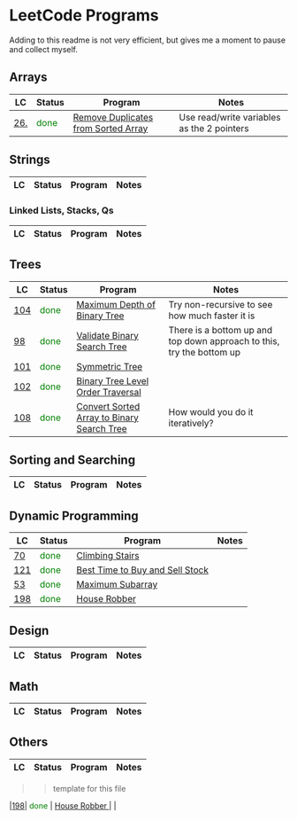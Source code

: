 # LeetCode Programs
Adding to this readme is not very efficient, but gives me a moment to pause and collect myself.

## Arrays

| LC | Status | Program | Notes |
|---------|--------|---------|---------|
|[26.](https://leetcode.com/problems/remove-duplicates-from-sorted-array/)| <span style="color: green"> done </span>|[Remove Duplicates from Sorted Array](remove-duplicates-from-sorted-array.go) | Use read/write variables as the 2 pointers | 

## Strings 

| LC | Status | Program | Notes |
|---------|--------|---------|---------|

### Linked Lists, Stacks, Qs 

| LC | Status | Program | Notes |
|---------|--------|---------|---------|

## Trees

| LC | Status | Program | Notes |
|---------|--------|---------|---------|
|[104](https://leetcode.com/problems/maximum-depth-of-binary-tree/)| <span style="color: green"> done </span>| [Maximum Depth of Binary Tree ]( trees/maximum-depth-of-binary-tree.go ) | Try non-recursive to see how much faster it is | 
|[98](https://leetcode.com/problems/validate-binary-search-tree/)| <span style="color: green"> done </span>| [Validate Binary Search Tree]( trees/validate-binary-search-tree.go ) | There is a bottom up and top down approach to this, try the bottom up |
|[101](https://leetcode.com/problems/symmetric-tree/)| <span style="color: green"> done </span>| [ Symmetric Tree ]( trees/symmetric-tree.go )| |
|[102](https://leetcode.com/problems/binary-tree-level-order-traversal/)| <span style="color: green"> done </span>| [Binary Tree Level Order Traversal ]( trees/binary-tree-level-order-traversal.go )| |
|[108]( https://leetcode.com/problems/convert-sorted-array-to-binary-search-tree/ )| <span style="color: green"> done </span>| [ Convert Sorted Array to Binary Search Tree ]( trees/convert-sorted-array-to-binary-search-tree.go )| How would you do it iteratively? |

## Sorting and Searching 

| LC | Status | Program | Notes |
|---------|--------|---------|---------|

## Dynamic Programming 

| LC | Status | Program | Notes |
|---------|--------|---------|---------|
|[70]( https://leetcode.com/problems/climbing-stairs/ )| <span style="color: green"> done </span>| [ Climbing Stairs ]( dp/climbing-stairs.go )| |
|[121]( https://leetcode.com/problems/best-time-to-buy-and-sell-stock/ )| <span style="color: green"> done </span>| [ Best Time to Buy and Sell Stock ]( dp/best-time-to-buy-and-sell-stock.go )| |
|[53]( https://leetcode.com/problems/maximum-subarray/ )| <span style="color: green"> done </span>| [ Maximum Subarray ]( dp/maximum-subarray.go )| |
|[198]( https://leetcode.com/problems/house-robber/ )| <span style="color: green"> done </span>| [ House Robber ]( dp/house-robber.go )| |

## Design 

| LC | Status | Program | Notes |
|---------|--------|---------|---------|

## Math 

| LC | Status | Program | Notes |
|---------|--------|---------|---------|

## Others 
| LC | Status | Program | Notes |
|---------|--------|---------|---------|





>> template for this file

|[198](
https://leetcode.com/problems/house-robber/
)|
<span style="color: green">
done
</span>|
[
House Robber
](
dp/house-robber.go
)|
| 
